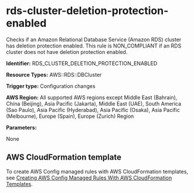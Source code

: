 # rds\-cluster\-deletion\-protection\-enabled<a name="rds-cluster-deletion-protection-enabled"></a>

Checks if an Amazon Relational Database Service \(Amazon RDS\) cluster has deletion protection enabled\. This rule is NON\_COMPLIANT if an RDS cluster does not have deletion protection enabled\. 

**Identifier:** RDS\_CLUSTER\_DELETION\_PROTECTION\_ENABLED

**Resource Types:** AWS::RDS::DBCluster

**Trigger type:** Configuration changes

**AWS Region:** All supported AWS regions except Middle East \(Bahrain\), China \(Beijing\), Asia Pacific \(Jakarta\), Middle East \(UAE\), South America \(Sao Paulo\), Asia Pacific \(Hyderabad\), Asia Pacific \(Osaka\), Asia Pacific \(Melbourne\), Europe \(Spain\), Europe \(Zurich\) Region

**Parameters:**

None  

## AWS CloudFormation template<a name="w2aac12c33c15b9d421c17"></a>

To create AWS Config managed rules with AWS CloudFormation templates, see [Creating AWS Config Managed Rules With AWS CloudFormation Templates](aws-config-managed-rules-cloudformation-templates.md)\.
